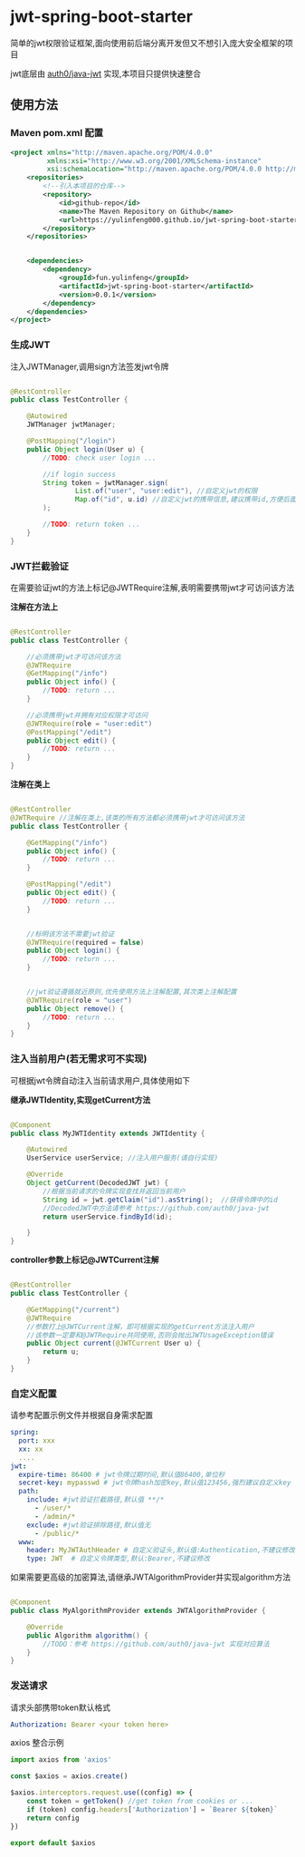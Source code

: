 # jwt-spring-boot-starter

简单的jwt权限验证框架,面向使用前后端分离开发但又不想引入庞大安全框架的项目

jwt底层由 [auth0/java-jwt](https://github.com/auth0/java-jwt) 实现,本项目只提供快速整合

## 使用方法

### Maven pom.xml 配置
```xml
<project xmlns="http://maven.apache.org/POM/4.0.0"
         xmlns:xsi="http://www.w3.org/2001/XMLSchema-instance"
         xsi:schemaLocation="http://maven.apache.org/POM/4.0.0 http://maven.apache.org/xsd/maven-4.0.0.xsd">
    <repositories>
        <!--引入本项目的仓库-->
        <repository>
            <id>github-repo</id>
            <name>The Maven Repository on Github</name>
            <url>https://yulinfeng000.github.io/jwt-spring-boot-starter/mvn-repo/</url>
        </repository>
    </repositories>


    <dependencies>
        <dependency>
            <groupId>fun.yulinfeng</groupId>
            <artifactId>jwt-spring-boot-starter</artifactId>
            <version>0.0.1</version>
        </dependency>
    </dependencies>
</project>
```

### 生成JWT

注入JWTManager,调用sign方法签发jwt令牌

```java

@RestController
public class TestController {

    @Autowired
    JWTManager jwtManager;

    @PostMapping("/login")
    public Object login(User u) {
        //TODO: check user login ...

        //if login success
        String token = jwtManager.sign(
                List.of("user", "user:edit"), //自定义jwt的权限
                Map.of("id", u.id) //自定义jwt的携带信息,建议携带id,方便后面根据id查询当前用户
        );

        //TODO: return token ...
    }
}
```

### JWT拦截验证

在需要验证jwt的方法上标记@JWTRequire注解,表明需要携带jwt才可访问该方法

<b>注解在方法上</b>

```java

@RestController
public class TestController {

    //必须携带jwt才可访问该方法
    @JWTRequire
    @GetMapping("/info")
    public Object info() {
        //TODO: return ...
    }

    //必须携带jwt并拥有对应权限才可访问
    @JWTRequire(role = "user:edit")
    @PostMapping("/edit")
    public Object edit() {
        //TODO: return ...
    }
}
```

<b>注解在类上</b>

```java

@RestController
@JWTRequire //注解在类上,该类的所有方法都必须携带jwt才可访问该方法
public class TestController {

    @GetMapping("/info")
    public Object info() {
        //TODO: return ...
    }

    @PostMapping("/edit")
    public Object edit() {
        //TODO: return ...
    }


    //标明该方法不需要jwt验证
    @JWTRequire(required = false)
    public Object login() {
        //TODO: return ...
    }


    //jwt验证遵循就近原则,优先使用方法上注解配置,其次类上注解配置
    @JWTRequire(role = "user")
    public Object remove() {
        //TODO: return ...
    }
}
```

### 注入当前用户(若无需求可不实现)

可根据jwt令牌自动注入当前请求用户,具体使用如下

<b>继承JWTIdentity,实现getCurrent方法</b>

```java

@Component
public class MyJWTIdentity extends JWTIdentity {

    @Autowired
    UserService userService; //注入用户服务(请自行实现)

    @Override
    Object getCurrent(DecodedJWT jwt) {
        //根据当前请求的令牌实现查找并返回当前用户
        String id = jwt.getClaim("id").asString();  //获得令牌中的id
        //DecodedJWT中方法请参考 https://github.com/auth0/java-jwt
        return userService.findById(id);

    }
}
```

<b>controller参数上标记@JWTCurrent注解</b>

```java

@RestController
public class TestController {

    @GetMapping("/current")
    @JWTRequire
    //参数打上@JWTCurrent注解，即可根据实现的getCurrent方法注入用户
    //该参数一定要和@JWTRequire共同使用,否则会抛出JWTUsageException错误
    public Object current(@JWTCurrent User u) {
        return u;
    }
}
```

### 自定义配置

请参考配置示例文件并根据自身需求配置

```yaml
spring:
  port: xxx
  xx: xx
  ....
jwt:
  expire-time: 86400 # jwt令牌过期时间,默认值86400,单位秒
  secret-key: mypasswd # jwt令牌hash加密key,默认值123456,强烈建议自定义key
  path:
    include: #jwt验证拦截路径,默认值 **/*
      - /user/*
      - /admin/*
    exclude: #jwt验证排除路径,默认值无
      - /public/*
  www:
    header: MyJWTAuthHeader # 自定义验证头,默认值:Authentication,不建议修改
    type: JWT  # 自定义令牌类型,默认:Bearer,不建议修改
```

如果需要更高级的加密算法,请继承JWTAlgorithmProvider并实现algorithm方法

```java

@Component
public class MyAlgorithmProvider extends JWTAlgorithmProvider {

    @Override
    public Algorithm algorithm() {
        //TODO：参考 https://github.com/auth0/java-jwt 实现对应算法
    }
}

```

### 发送请求

请求头部携带token默认格式

```yaml
Authorization: Bearer <your token here>
```

axios 整合示例

```javascript
import axios from 'axios'

const $axios = axios.create()

$axios.interceptors.request.use((config) => {
    const token = getToken() //get token from cookies or ...
    if (token) config.headers['Authorization'] = `Bearer ${token}`
    return config
})

export default $axios
```